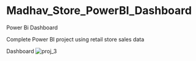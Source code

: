 # Madhav_Store_PowerBI_Dashboard

Power Bi Dashboard

Complete Power BI project using retail store sales data

Dashboard
![proj_3](https://github.com/user-attachments/assets/1efb3c19-e674-4f25-8baa-eb375359629f)
